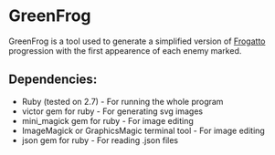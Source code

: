 # GreenFrog

GreenFrog is a tool used to generate a simplified version of [Frogatto](https://github.com/frogatto/frogatto) progression with the first appearence of each enemy marked.

## Dependencies:

* Ruby (tested on 2.7) - For running the whole program
* victor gem for ruby - For generating svg images
* mini_magick gem for ruby - For image editing
* ImageMagick or GraphicsMagic terminal tool - For image editing
* json gem for ruby - For reading .json files
